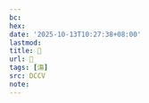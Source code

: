 ```yaml
---
bc:
hex:
date: '2025-10-13T10:27:38+08:00'
lastmod:
title: 􄘟
url: 􄘟
tags: [漡]
src: DCCV
note:
---
```

